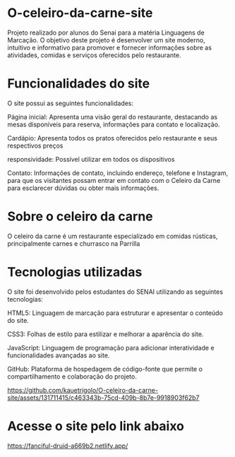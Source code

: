 # O-celeiro-da-carne-site
Projeto realizado por alunos do Senai para a matéria Linguagens de Marcação. O objetivo deste projeto é desenvolver um site moderno, intuitivo e informativo para promover e fornecer informações sobre as atividades, comidas e serviços oferecidos pelo restaurante.

# Funcionalidades do site
O site possui as seguintes funcionalidades:

Página inicial: Apresenta uma visão geral do restaurante, destacando as mesas disponíveis para reserva, informações para contato e localização.

Cardápio: Apresenta todos os pratos oferecidos pelo restaurante e seus respectivos preços

responsividade: Possível utilizar em todos os dispositivos

Contato: Informações de contato, incluindo endereço, telefone e Instagram, para que os visitantes possam entrar em contato com o Celeiro da Carne para esclarecer dúvidas ou obter mais informações.

# Sobre o celeiro da carne
O celeiro da carne é um restaurante especializado em comidas rústicas, principalmente carnes e churrasco na Parrilla

# Tecnologias utilizadas
O site foi desenvolvido pelos estudantes do SENAI utilizando as seguintes tecnologias:

HTML5: Linguagem de marcação para estruturar e apresentar o conteúdo do site.

CSS3: Folhas de estilo para estilizar e melhorar a aparência do site.

JavaScript: Linguagem de programação para adicionar interatividade e funcionalidades avançadas ao site.

GitHub: Plataforma de hospedagem de código-fonte que permite o compartilhamento e colaboração do projeto.

https://github.com/kauetrigolo/O-celeiro-da-carne-site/assets/131711415/c463343b-75cd-409b-8b7e-9918903f62b7

# Acesse o site pelo link abaixo
https://fanciful-druid-a669b2.netlify.app/


